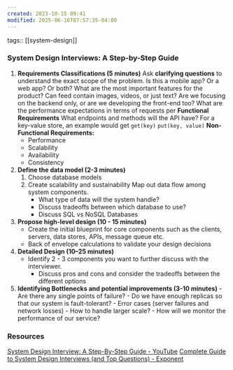 ```yaml
---
created: 2023-10-15 09:41
modified: 2025-06-16T07:57:35-04:00
---
```

tags:: [[system-design]]

### System Design Interviews: A Step-by-Step Guide

1. **Requirements Classifications (5 minutes)**
	Ask **clarifying questions** to understand the exact scope of the problem.
		Is this a mobile app? Or a web app? Or both?
		What are the most important features for the product?
		Can feed contain images, videos, or just text?
		Are we focusing on the backend only, or are we developing the front-end too?
		What are the performance expectations in terms of requests per
	**Functional Requirements**
	What endpoints and methods will the API have? For a key-value store, an example would get
	`get(key)`
	`put(key, value)`
	**Non-Functional Requirements:**
	- Performance
	- Scalability
	- Availability
	- Consistency
2. **Define the data model (2-3 minutes)**
	1. Choose database models
	2. Create scalability and sustainability
	Map out data flow among system components.
		- What type of data will the system handle?
		- Discuss tradeoffs between which database to use?
		- Discuss SQL vs NoSQL Databases
3. **Propose high-level design (10 - 15 minutes)**
	- Create the initial blueprint for core components such as the clients, servers, data stores, APIs, message queue etc.
	- Back of envelope calculations to validate your design decisions
4. **Detailed Design (10–25 minutes)**
	- Identify 2 - 3 components you want to further discuss with the interviewer.
		- Discuss pros and cons and consider the tradeoffs between the different options
5. **Identifying Bottlenecks and potential improvements (3-10 minutes)**
		- Are there any single points of failure?
		- Do we have enough replicas so that our system is fault-tolerant?
		- Error cases (server failures and network losses)
		- How to handle larger scale?
		- How will we monitor the performance of our service?


### Resources
[System Design Interview: A Step-By-Step Guide - YouTube](https://www.youtube.com/watch?v=i7twT3x5yv8)
[Complete Guide to System Design Interviews (and Top Questions) - Exponent](https://www.tryexponent.com/blog/system-design-interview-guide)
